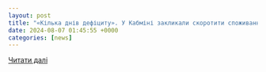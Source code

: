 ```yaml
---
layout: post
title: "«Кілька днів дефіциту». У Кабміні закликали скоротити споживання електроенергії в пікові години"
date: 2024-08-07 01:45:55 +0000
categories: [news]
---
```


[Читати далі](https://www.ukr.net/ru/news/details/main/104092924.html)
